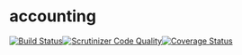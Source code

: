 accounting
==========

[![Build Status](https://travis-ci.org/ilya-martynyuk/accounting.svg?branch=master)](https://travis-ci.org/ilya-martynyuk/accounting)[![Scrutinizer Code Quality](https://scrutinizer-ci.com/g/ilya-martynyuk/accounting/badges/quality-score.png?b=master)](https://scrutinizer-ci.com/g/ilya-martynyuk/accounting/?branch=master)[![Coverage Status](https://coveralls.io/repos/ilya-martynyuk/accounting/badge.svg?branch=master&service=github)](https://coveralls.io/github/ilya-martynyuk/accounting?branch=master)